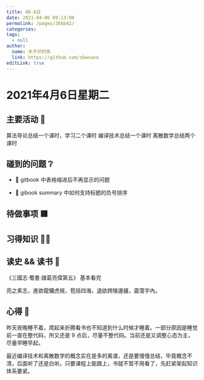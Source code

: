 ```yaml
---
title: 06-6日
date: 2021-04-06 09:13:00
permalink: /pages/266b42/
categories: 
tags: 
  - null
author: 
  name: 木子识时务
  link: https://github.com/sbwcwso
editLink: true
---
```

# 2021年4月6日星期二

## 主要活动 🏃

算法导论总结一个课时，学习二个课时
编译技术总结一个课时
离散数学总结两个课时

## 碰到的问题 ❔

<!-- TODO:gitbook 中表格缩进不再显示的问题 -->
* 🔲 gitbook 中表格缩进后不再显示的问题
<!-- TODO:gibook summary 中如何支持标题的负号排序-->
* 🔲 gibook summary 中如何支持标题的负号排序

## 待做事项 🟥

## 习得知识 🧑‍💻

## 读史 && 读书 📖

《三國志·蜀書·諸葛亮偉第五》 基本看完

亮之素志，進欲龍驤虎視，苞括四海，退欲跨陵邊疆，震蕩宇內。

## 心得 🤔

昨天夜晚睡不着，爬起来折腾看书也不知道到什么时候才睡着。一部分原因是睡觉前一直在整代码，所又还是 9 点后，尽量不整代码。当前还是又调整心态为主，尽量早睡早起。

最近编译技术和离散数学的概念实在是多的离谱，还是要慢慢总结，毕竟概念不清，后面听了还是白听。只要课程上能跟上，书就不暂不用看了，先赶紧架起知识体系要紧。
